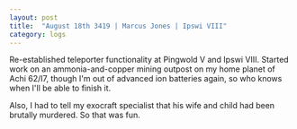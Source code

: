 ```yaml
---
layout: post
title:  "August 18th 3419 | Marcus Jones | Ipswi VIII"
category: logs
---
```


<p>Re-established teleporter functionality at Pingwold V and Ipswi VIII. Started work on an ammonia-and-copper mining outpost on my home planet of Achi 62/I7, though I'm out of advanced ion batteries again, so who knows when I'll be able to finish it.</p>

<p>Also, I had to tell my exocraft specialist that his wife and child had been brutally murdered. So that was fun.</p>

<!--more-->



